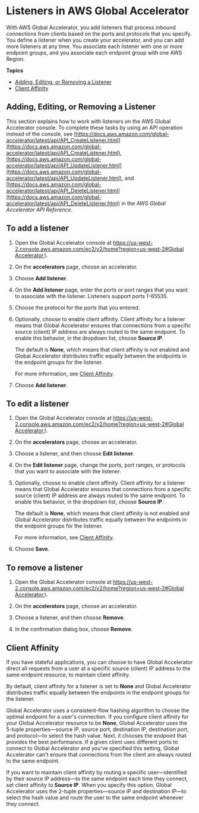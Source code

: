 # Listeners in AWS Global Accelerator<a name="about-listeners"></a>

With AWS Global Accelerator, you add listeners that process inbound connections from clients based on the ports and protocols that you specify\. You define a listener when you create your accelerator, and you can add more listeners at any time\. You associate each listener with one or more endpoint groups, and you associate each endpoint group with one AWS Region\.

**Topics**
+ [Adding, Editing, or Removing a Listener](#about-listeners.creating-listeners)
+ [Client Affinity](#about-listeners-client-affinity)

## Adding, Editing, or Removing a Listener<a name="about-listeners.creating-listeners"></a>

This section explains how to work with listeners on the AWS Global Accelerator console\. To complete these tasks by using an API operation instead of the console, see [https://docs.aws.amazon.com/global-accelerator/latest/api/API_CreateListener.html](https://docs.aws.amazon.com/global-accelerator/latest/api/API_CreateListener.html), [https://docs.aws.amazon.com/global-accelerator/latest/api/API_UpdateListener.html](https://docs.aws.amazon.com/global-accelerator/latest/api/API_UpdateListener.html), and [https://docs.aws.amazon.com/global-accelerator/latest/api/API_DeleteListener.html](https://docs.aws.amazon.com/global-accelerator/latest/api/API_DeleteListener.html) in the *AWS Global Accelerator API Reference*\.

## To add a listener

1. Open the Global Accelerator console at [ https://us\-west\-2\.console\.aws\.amazon\.com/ec2/v2/home?region=us\-west\-2\#Global Accelerator:](https://us-west-2.console.aws.amazon.com/ec2/v2/home?region=us-west-2#GlobalAccelerator:)\. 

1. On the **accelerators** page, choose an accelerator\.

1. Choose **Add listener**\.

1. On the **Add listener** page, enter the ports or port ranges that you want to associate with the listener\. Listeners support ports 1\-65535\.

1. Choose the protocol for the ports that you entered\.

1. Optionally, choose to enable client affinity\. Client affinity for a listener means that Global Accelerator ensures that connections from a specific source \(client\) IP address are always routed to the same endpoint\. To enable this behavior, in the dropdown list, choose **Source IP**\.

   The default is **None**, which means that client affinity is not enabled and Global Accelerator distributes traffic equally between the endpoints in the endpoint groups for the listener\.

   For more information, see [Client Affinity](#about-listeners-client-affinity)\.

1. Choose **Add listener**\.

## To edit a listener

1. Open the Global Accelerator console at [ https://us\-west\-2\.console\.aws\.amazon\.com/ec2/v2/home?region=us\-west\-2\#Global Accelerator:](https://us-west-2.console.aws.amazon.com/ec2/v2/home?region=us-west-2#GlobalAccelerator:)\. 

1. On the **accelerators** page, choose an accelerator\.

1. Choose a listener, and then choose **Edit listener**\.

1. On the **Edit listener** page, change the ports, port ranges, or protocols that you want to associate with the listener\.

1. Optionally, choose to enable client affinity\. Client affinity for a listener means that Global Accelerator ensures that connections from a specific source \(client\) IP address are always routed to the same endpoint\. To enable this behavior, in the dropdown list, choose **Source IP**\.

   The default is **None**, which means that client affinity is not enabled and Global Accelerator distributes traffic equally between the endpoints in the endpoint groups for the listener\.

   For more information, see [Client Affinity](#about-listeners-client-affinity)\.

1. Choose **Save**\.

## To remove a listener

1. Open the Global Accelerator console at [ https://us\-west\-2\.console\.aws\.amazon\.com/ec2/v2/home?region=us\-west\-2\#Global Accelerator:](https://us-west-2.console.aws.amazon.com/ec2/v2/home?region=us-west-2#GlobalAccelerator:)\. 

1. On the **accelerators** page, choose an accelerator\.

1. Choose a listener, and then choose **Remove**\.

1. In the confirmation dialog box, choose **Remove**\.

## Client Affinity<a name="about-listeners-client-affinity"></a>

If you have stateful applications, you can choose to have Global Accelerator direct all requests from a user at a specific source \(client\) IP address to the same endpoint resource, to maintain client affinity\.

By default, client affinity for a listener is set to **None** and Global Accelerator distributes traffic equally between the endpoints in the endpoint groups for the listener\.

Global Accelerator uses a consistent\-flow hashing algorithm to choose the optimal endpoint for a user's connection\. If you configure client affinity for your Global Accelerator resource to be **None**, Global Accelerator uses the 5\-tuple properties—source IP, source port, destination IP, destination port, and protocol—to select the hash value\. Next, it chooses the endpoint that provides the best performance\. If a given client uses different ports to connect to Global Accelerator and you've specified this setting, Global Accelerator can't ensure that connections from the client are always routed to the same endpoint\. 

If you want to maintain client affinity by routing a specific user—identified by their source IP address—to the same endpoint each time they connect, set client affinity to **Source IP**\. When you specify this option, Global Accelerator uses the 2\-tuple properties—source IP and destination IP—to select the hash value and route the user to the same endpoint whenever they connect\.